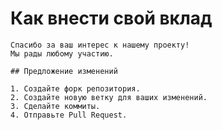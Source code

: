  # Как внести свой вклад

    Спасибо за ваш интерес к нашему проекту!
    Мы рады любому участию.

    ## Предложение изменений

    1. Создайте форк репозитория.
    2. Создайте новую ветку для ваших изменений.
    3. Сделайте коммиты.
    4. Отправьте Pull Request.
